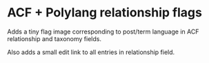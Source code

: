# ACF + Polylang relationship flags

Adds a tiny flag image corresponding to post/term language in ACF relationship and taxonomy fields.

Also adds a small edit link to all entries in relationship field.

